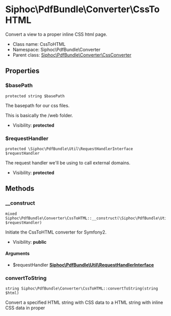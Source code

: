 Siphoc\PdfBundle\Converter\CssToHTML
===============

Convert a view to a proper inline CSS html page.




* Class name: CssToHTML
* Namespace: Siphoc\PdfBundle\Converter
* Parent class: [Siphoc\PdfBundle\Converter\CssConverter](Siphoc-PdfBundle-Converter-CssConverter.md)





Properties
----------


### $basePath

```
protected string $basePath
```

The basepath for our css files.

<p>This is basically the /web folder.</p>

* Visibility: **protected**


### $requestHandler

```
protected \Siphoc\PdfBundle\Util\RequestHandlerInterface $requestHandler
```

The request handler we'll be using to call external domains.



* Visibility: **protected**


Methods
-------


### __construct

```
mixed Siphoc\PdfBundle\Converter\CssToHTML::__construct(\Siphoc\PdfBundle\Util\RequestHandlerInterface $requestHandler)
```

Initiate the CssToHTML converter for Symfony2.



* Visibility: **public**

#### Arguments

* $requestHandler **[Siphoc\PdfBundle\Util\RequestHandlerInterface](Siphoc-PdfBundle-Util-RequestHandlerInterface.md)**



### convertToString

```
string Siphoc\PdfBundle\Converter\CssToHTML::convertToString(string $html)
```

Convert a specified HTML string with CSS data to a HTML string with
inline CSS data in proper <style> blocks.



* Visibility: **public**

#### Arguments

* $html **string**



### createStylesheetPaths

```
array Siphoc\PdfBundle\Converter\CssToHTML::createStylesheetPaths(array $stylesheets)
```

Check if a stylesheet is a local stylesheet or an external stylesheet.

<p>If
it is a local stylesheet, prepend our basepath to the link so we can
properly fetch the data to insert.</p>

* Visibility: **public**

#### Arguments

* $stylesheets **array**



### getBasePath

```
string Siphoc\PdfBundle\Converter\CssToHTML::getBasePath()
```

Retrieve the BasePath used for this inline action.



* Visibility: **public**



### getStylesheetContent

```
string Siphoc\PdfBundle\Converter\CssToHTML::getStylesheetContent(string $path)
```

Retrieve the contents from a CSS file.



* Visibility: **private**

#### Arguments

* $path **string**



### replaceExternalCss

```
string Siphoc\PdfBundle\Converter\CssToHTML::replaceExternalCss(string $html, array $stylesheets)
```

From a set of external stylesheets, retrieve the data and replace the
matching CSS tag with the contents.



* Visibility: **public**

#### Arguments

* $html **string**
* $stylesheets **array**



### getRequestHandler

```
\Siphoc\PdfBundle\Util\RequestHandlerInterface Siphoc\PdfBundle\Converter\CssToHTML::getRequestHandler()
```

Retrieve the request handler.



* Visibility: **public**



### setBasePath

```
\Siphoc\PdfBundle\Converter\CssToHTML Siphoc\PdfBundle\Converter\CssToHTML::setBasePath(string $basePath)
```

Set the base path we'll use to fetch our css files from.



* Visibility: **public**

#### Arguments

* $basePath **string** - The base path where our css files are.



### extractExternalStylesheets

```
array Siphoc\PdfBundle\Converter\CssConverter::extractExternalStylesheets(string $html)
```

Extract the external stylesheets from the specified HTML if the option is
enabled.

<p>If the stylesheet is not in the form of a url, prepend our
basePath.</p>

* Visibility: **public**
* This method is defined by [Siphoc\PdfBundle\Converter\CssConverter](Siphoc-PdfBundle-Converter-CssConverter.md)

#### Arguments

* $html **string**



### getExternalStylesheetRegex

```
string Siphoc\PdfBundle\Converter\CssConverter::getExternalStylesheetRegex()
```

The regex that we'll use to extract external stylesheets.



* Visibility: **protected**
* This method is defined by [Siphoc\PdfBundle\Converter\CssConverter](Siphoc-PdfBundle-Converter-CssConverter.md)



### isExternalStylesheet

```
boolean Siphoc\PdfBundle\Converter\CssConverter::isExternalStylesheet(string $url)
```

Check if the given string is a string for a local stylesheet or an
external stylesheet.



* Visibility: **protected**
* This method is defined by [Siphoc\PdfBundle\Converter\CssConverter](Siphoc-PdfBundle-Converter-CssConverter.md)

#### Arguments

* $url **string**


